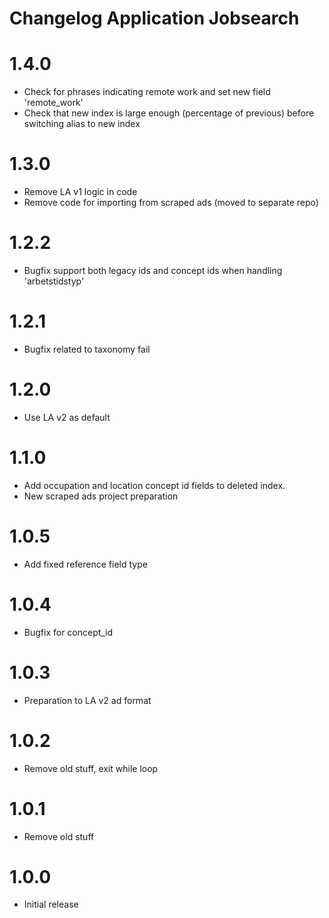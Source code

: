 Changelog Application Jobsearch
===============================
# 1.4.0
* Check for phrases indicating remote work and set new field 'remote_work' 
* Check that new index is large enough (percentage of previous) before switching alias to new index

# 1.3.0
* Remove LA v1 logic in code
* Remove code for importing from scraped ads (moved to separate repo)

# 1.2.2
* Bugfix support both legacy ids and concept ids when handling 'arbetstidstyp'

# 1.2.1
* Bugfix related to taxonomy fail

# 1.2.0
* Use LA v2 as default

# 1.1.0
* Add occupation and location concept id fields to deleted index. 
* New scraped ads project preparation

# 1.0.5
* Add fixed reference field type

# 1.0.4
* Bugfix for concept_id

# 1.0.3
* Preparation to LA v2 ad format

# 1.0.2
* Remove old stuff, exit while loop

# 1.0.1
* Remove old stuff

# 1.0.0
* Initial release

